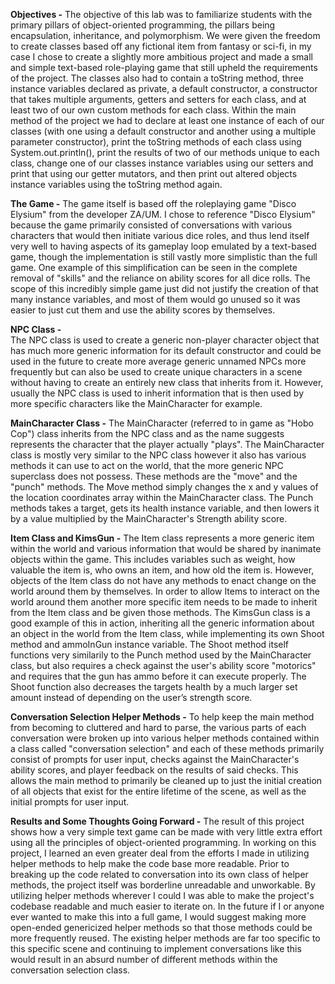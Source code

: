 **Objectives -**
The objective of this lab was to familiarize students with the primary pillars of object-oriented programming, the pillars being encapsulation, inheritance, and 
polymorphism. We were given the freedom to create classes based off any fictional item from fantasy or sci-fi, in my case I chose to create a slightly more ambitious 
project and made a small and simple text-based role-playing game that still upheld the requirements of the project. The classes also had to contain a toString method, 
three instance variables declared as private, a default constructor, a constructor that takes multiple arguments, getters and setters for each class, and at least two 
of our own custom methods for each class. Within the main method of the project we had to declare at least one instance of each of our classes (with one using a 
default constructor and another using a multiple parameter constructor), print the toString methods of each class using System.out.println(), print the results of two of our methods unique to each class, change one of our classes instance variables using our setters and print that using our getter mutators, and then print out 
altered objects instance variables using the toString method again.

**The Game -**
The game itself is based off the roleplaying game "Disco Elysium" from the developer ZA/UM. I chose to reference "Disco Elysium" because the game primarily 
consisted of conversations with various characters that would then initiate various dice roles, and thus lend itself very well to having aspects of its gameplay loop 
emulated by a text-based game, though the implementation is still vastly more simplistic than the full game. One example of this simplification can be seen in the 
complete removal of "skills" and the reliance on ability scores for all dice rolls. The scope of this incredibly simple game just did not justify the creation of that 
many instance variables, and most of them would go unused so it was easier to just cut them and use the ability scores by themselves.
  
**NPC Class -**  
The NPC class is used to create a generic non-player character object that has much more generic information for its default constructor and could be used in 
the future to create more average generic unnamed NPCs more frequently but can also be used to create unique characters in a scene without having to create an entirely 
new class that inherits from it. However, usually the NPC class is used to inherit information that is then used by more specific characters like the MainCharacter for 
example.

**MainCharacter Class -**
The MainCharacter (referred to in game as "Hobo Cop") class inherits from the NPC class and as the name suggests represents the character that the player actually 
"plays". The MainCharacter class is mostly very similar to the NPC class however it also has various methods it can use to act on the world, that the more generic NPC 
superclass does not possess. These methods are the "move" and the "punch" methods. The Move method simply changes the x and y values of the location coordinates array 
within the MainCharacter class. The Punch methods takes a target, gets its health instance variable, and then lowers it by a value multiplied by the MainCharacter's 
Strength ability score.

**Item Class and KimsGun -**
The Item class represents a more generic item within the world and various information that would be shared by inanimate objects within the game. This includes 
variables such as weight, how valuable the item is, who owns an item, and how old the item is. However, objects of the Item class do not have any methods to enact 
change on the world around them by themselves. In order to allow Items to interact on the world around them another more specific item needs to be made to inherit from 
the Item class and be given those methods. The KimsGun class is a good example of this in action, inheriting all the generic information about an object in the world 
from the Item class, while implementing its own Shoot method and ammoInGun instance variable. The Shoot method itself functions very similarily to the Punch method 
used by the MainCharacter class, but also requires a check against the user's ability score "motorics" and requires that the gun has ammo before it can execute 
properly. The Shoot function also decreases the targets health by a much larger set amount instead of depending on the user’s strength score.

**Conversation Selection Helper Methods -**
To help keep the main method from becoming to cluttered and hard to parse, the various parts of each conversation were broken up into various helper methods 
contained within a class called "conversation selection" and each of these methods primarily consist of prompts for user input, checks against the MainCharacter's 
ability scores, and player feedback on the results of said checks. This allows the main method to primarily be cleaned up to just the initial creation of all 
objects that exist for the entire lifetime of the scene, as well as the initial prompts for user input.
  
**Results and Some Thoughts Going Forward -**
The result of this project shows how a very simple text game can be made with very little extra effort using all the principles of object-oriented programming. In 
working on this project, I learned an even greater deal from the efforts I made in utilizing helper methods to help make the code base more readable. Prior to breaking 
up the code related to conversation into its own class of helper methods, the project itself was borderline unreadable and unworkable. By utilizing helper methods 
wherever I could I was able to make the project's codebase readable and much easier to iterate on. In the future if I or anyone ever wanted to make this into a full 
game, I would suggest making more open-ended genericized helper methods so that those methods could be more frequently reused. The existing helper methods are far too 
specific to this specific scene and continuing to implement conversations like this would result in an absurd number of different methods within the conversation 
selection class.
